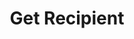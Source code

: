 ---
title: Get Recipient
excerpt: Retrieves detailed information about a specific recipient.
api:
  file: openapi.json
  operationId: get-recipient
hidden: false
---